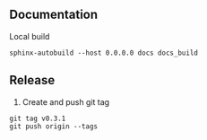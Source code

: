 ## Documentation

Local build
```shell
sphinx-autobuild --host 0.0.0.0 docs docs_build
```

## Release

1. Create and push git tag
```shell
git tag v0.3.1
git push origin --tags
```
